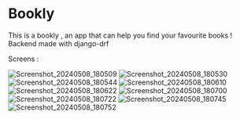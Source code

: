 # Bookly
This is a bookly , an app that can help you find your favourite books !
Backend made with django-drf

Screens :

![Screenshot_20240508_180509](https://github.com/kostas2370/BookIy/assets/96636678/3393ed74-6643-4e0f-a03d-ffa14c8a41d7)
![Screenshot_20240508_180530](https://github.com/kostas2370/BookIy/assets/96636678/ad07d400-027b-4c16-b2cb-337be7261794)
![Screenshot_20240508_180544](https://github.com/kostas2370/BookIy/assets/96636678/574d1b86-f26c-4380-a497-926866622bae)
![Screenshot_20240508_180610](https://github.com/kostas2370/BookIy/assets/96636678/2e0f6683-ceea-4c6e-969d-6bcd1254841e)
![Screenshot_20240508_180622](https://github.com/kostas2370/BookIy/assets/96636678/7da28dd3-149a-4d82-bbf8-611117297bb1)
![Screenshot_20240508_180700](https://github.com/kostas2370/BookIy/assets/96636678/e19240f4-42da-4f8d-8a85-b30fff98333a)
![Screenshot_20240508_180722](https://github.com/kostas2370/BookIy/assets/96636678/ae32c007-66b0-4842-bf9d-93ff903bc48e)
![Screenshot_20240508_180745](https://github.com/kostas2370/BookIy/assets/96636678/92113ddc-912b-479e-a8db-c39f17d156b6)
![Screenshot_20240508_180752](https://github.com/kostas2370/BookIy/assets/96636678/d7fd8e3e-cf24-46a0-8721-382fe556220c)
